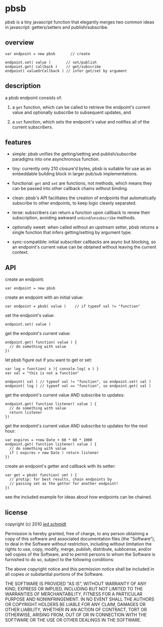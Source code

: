 # pbsb

pbsb is a tiny javascript function that elegantly merges two common ideas in javascript: getters/setters and publish/subscribe.

## overview

    var endpoint = new pbsb       // create
    
    endpoint.set( value )       // set/publish
    endpoint.get( callback )    // get/subscribe
    endpoint( valueOrCallback ) // infer get/set by argument

## description

a pbsb endpoint consists of:

1. a `get` function, which can be called to retrieve the endpoint's current value and optionally subscribe to subsequent updates, and

2. a `set` function, which sets the endpoint's value and notifies all of the current subscribers.

## features

- simple: pbsb unifies the getting/setting and publish/subscribe paradigms into one asynchronous function.

- tiny: currently only 210 closure'd bytes, pbsb is suitable for use as an embeddable building block in larger pub/sub implementations.

- functional: `get` and `set` are functions, not methods, which means they can be passed into other callback chains without binding.

- clean: pbsb's API facilitates the creation of endpoints that automatically subscribe to other endpoints, to keep logic cleanly separated.

- terse: subscribers can return a function upon callback to renew their subscription, avoiding awkward `unbind`/`unsubscribe` methods.

- optionally sweet: when called without an upstream setter, pbsb returns a single function that infers getting/setting by argument type.

- sync-compatible: initial subscriber callbacks are async but blocking, so an endpoint's current value can be obtained without leaving the current context.

## API

create an endpoint:

    var endpoint = new pbsb

create an endpoint with an initial value:

    var endpoint = pbsb( value )    // if typeof val != "function"

set the endpoint's value:

    endpoint.set( value )
    
get the endpoint's current value:

    endpoint.get( function( value ) {
      // do something with value
    })

let pbsb figure out if you want to get or set:

    var log = function( x ){ console.log( x ) }
    var val = "this is not a function"

    endpoint( val ) // typeof val != "function", so endpoint.set( val )
    endpoint( log ) // typeof val == "function", so endpoint.get( val )
    
get the endpoint's current value AND subscribe to updates:

    endpoint.get( function listener( value ) {
      // do something with value
      return listener
    })

get the endpoint's current value AND subscribe to updates for the next hour:

    var expires = +new Date + 60 * 60 * 1000
    endpoint.get( function listener( value ) {
      // do something with value
      if ( expires > new Date ) return listener
    })

create an endpoint's getter and callback with its setter:

    var get = pbsb( function( set ) {
      // protip: for best results, chain endpoints by
      // passing set as the getter for another endpoint!
    })
    
see the included example for ideas about how endpoints can be chained.

## license

copyright (c) 2010 [jed schmidt](http://jedschmidt.com)

Permission is hereby granted, free of charge, to any person obtaining
a copy of this software and associated documentation files (the
"Software"), to deal in the Software without restriction, including
without limitation the rights to use, copy, modify, merge, publish,
distribute, sublicense, and/or sell copies of the Software, and to
permit persons to whom the Software is furnished to do so, subject to
the following conditions:
 
The above copyright notice and this permission notice shall be
included in all copies or substantial portions of the Software.
 
THE SOFTWARE IS PROVIDED "AS IS", WITHOUT WARRANTY OF ANY KIND,
EXPRESS OR IMPLIED, INCLUDING BUT NOT LIMITED TO THE WARRANTIES OF
MERCHANTABILITY, FITNESS FOR A PARTICULAR PURPOSE AND
NONINFRINGEMENT. IN NO EVENT SHALL THE AUTHORS OR COPYRIGHT HOLDERS BE
LIABLE FOR ANY CLAIM, DAMAGES OR OTHER LIABILITY, WHETHER IN AN ACTION
OF CONTRACT, TORT OR OTHERWISE, ARISING FROM, OUT OF OR IN CONNECTION
WITH THE SOFTWARE OR THE USE OR OTHER DEALINGS IN THE SOFTWARE.